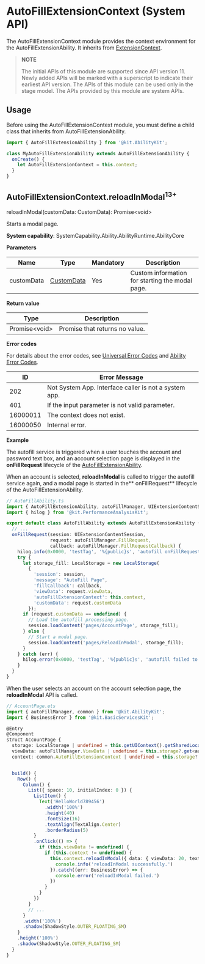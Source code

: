 # AutoFillExtensionContext (System API)

The AutoFillExtensionContext module provides the context environment for the AutoFillExtensionAbility. It inherits from [ExtensionContext](js-apis-inner-application-extensionContext.md).

> **NOTE**
>
> The initial APIs of this module are supported since API version 11. Newly added APIs will be marked with a superscript to indicate their earliest API version. 
> The APIs of this module can be used only in the stage model. 
> The APIs provided by this module are system APIs.

## Usage

Before using the AutoFillExtensionContext module, you must define a child class that inherits from AutoFillExtensionAbility.

```ts
import { AutoFillExtensionAbility } from '@kit.AbilityKit';

class MyAutoFillExtensionAbility extends AutoFillExtensionAbility {
  onCreate() {
    let AutoFillExtensionContext = this.context;
  }
}
```

## AutoFillExtensionContext.reloadInModal<sup>13+</sup>

reloadInModal(customData: CustomData): Promise\<void>

Starts a modal page.

**System capability**: SystemCapability.Ability.AbilityRuntime.AbilityCore

**Parameters**

| Name    | Type                                                     | Mandatory| Description                        |
| ---------- | --------------------------------------------------------- | ---- | ---------------------------- |
| customData | [CustomData](js-apis-inner-application-customData-sys.md) | Yes  | Custom information for starting the modal page.|

**Return value**

| Type               | Description                     |
| ------------------- | ------------------------- |
| Promise&lt;void&gt; | Promise that returns no value.|

**Error codes**

For details about the error codes, see [Universal Error Codes](../errorcode-universal.md) and [Ability Error Codes](errorcode-ability.md).

| ID| Error Message                                                    |
| -------- | ------------------------------------------------------------ |
| 202      | Not System App. Interface caller is not a system app.        |
| 401      | If the input parameter is not valid parameter.               |
| 16000011 | The context does not exist.                                  |
| 16000050 | Internal error.                                              |

**Example**

The autofill service is triggered when a user touches the account and password text box, and an account selection page is displayed in the **onFillRequest** lifecycle of the [AutoFillExtensionAbility](js-apis-app-ability-autoFillExtensionAbility-sys.md).

When an account is selected, **reloadInModal** is called to trigger the autofill service again, and a modal page is started in the** onFillRequest** lifecycle of the AutoFillExtensionAbility.

```ts
// AutoFillAbility.ts
import { AutoFillExtensionAbility, autoFillManager, UIExtensionContentSession } from '@kit.AbilityKit';
import { hilog } from '@kit.PerformanceAnalysisKit';

export default class AutoFillAbility extends AutoFillExtensionAbility {
  // ...
  onFillRequest(session: UIExtensionContentSession,
                request: autoFillManager.FillRequest,
                callback: autoFillManager.FillRequestCallback) {
    hilog.info(0x0000, 'testTag', '%{public}s', 'autofill onFillRequest');
    try {
      let storage_fill: LocalStorage = new LocalStorage(
        {
          'session': session,
          'message': "AutoFill Page",
          'fillCallback': callback,
          'viewData': request.viewData,
          'autoFillExtensionContext': this.context,
          'customData': request.customData
        });
      if (request.customData == undefined) {
        // Load the autofill processing page.
        session.loadContent('pages/AccountPage', storage_fill);
      } else {
        // Start a modal page.
        session.loadContent('pages/ReloadInModal', storage_fill);
      }
    } catch (err) {
      hilog.error(0x0000, 'testTag', '%{public}s', 'autofill failed to load content');
    }
  }
}
```

When the user selects an account on the account selection page, the **reloadInModal** API is called.

```ts
// AccountPage.ets
import { autoFillManager, common } from '@kit.AbilityKit';
import { BusinessError } from '@kit.BasicServicesKit';

@Entry
@Component
struct AccountPage {
  storage: LocalStorage | undefined = this.getUIContext().getSharedLocalStorage();
  viewData: autoFillManager.ViewData | undefined = this.storage?.get<autoFillManager.ViewData>('viewData');
  context: common.AutoFillExtensionContext | undefined = this.storage?.get<common.AutoFillExtensionContext>('autoFillExtensionContext');


  build() {
    Row() {
      Column() {
        List({ space: 10, initialIndex: 0 }) {
          ListItem() {
            Text('HelloWorld789456')
              .width('100%')
              .height(40)
              .fontSize(16)
              .textAlign(TextAlign.Center)
              .borderRadius(5)
          }
          .onClick(() => {
            if (this.viewData != undefined) {
              if (this.context != undefined) {
                this.context.reloadInModal({ data: { viewData: 20, text: 'HelloWorld789456' } }).then(() => {
                  console.info('reloadInModal successfully.')
                }).catch((err: BusinessError) => {
                  console.error('reloadInModal failed.')
                })
              }
            }
          })
        }
        // ...
      }
      .width('100%')
      .shadow(ShadowStyle.OUTER_FLOATING_SM)
    }
    .height('100%')
    .shadow(ShadowStyle.OUTER_FLOATING_SM)
  }
}
```

